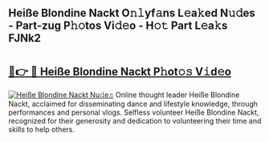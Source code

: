 ## Heiße Blondine Nackt O𝚗𝚕yf𝚊ns L𝚎a𝚔ed N𝚞𝚍es - Part-zug P𝚑𝚘tos Vi𝚍𝚎o - H𝚘𝚝 Part L𝚎a𝚔s FJNk2

# <h2><a href="http://kf6st4b.oniu.top/?m=Hei%c3%9fe+Blondine+Nackt">🔗👉 🔴 Heiße Blondine Nackt P𝚑ot𝚘𝚜 V𝚒d𝚎o</a></h2>

[![Heiße Blondine Nackt Nu𝚍e𝚜](https://i.imgur.com/0qMVB7G.gif)](http://kf6st4b.oniu.top/?m=Hei%c3%9fe+Blondine+Nackt)
Online thought leader Heiße Blondine Nackt, acclaimed for disseminating dance and lifestyle knowledge, through performances and personal vlogs. Selfless volunteer Heiße Blondine Nackt, recognized for their generosity and dedication to volunteering their time and skills to help others.  
